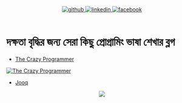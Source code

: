 

<!--
### Hi there 👋
**md-abdul-alim/md-abdul-alim** is a ✨ _special_ ✨ repository because its `README.md` (this file) appears on your GitHub profile.

Here are some ideas to get you started:

- 🔭 I’m currently working on ...
- 🌱 I’m currently learning ...
- 👯 I’m looking to collaborate on ...
- 🤔 I’m looking for help with ...
- 💬 Ask me about ...
- 📫 How to reach me: ...
- 😄 Pronouns: ...
- ⚡ Fun fact: ...
-->
<div align="center">
<a href="https://github.com/md-abdul-alim" target="_blank">
<img src=https://img.shields.io/badge/github-%2324292e.svg?&style=for-the-badge&logo=github&logoColor=white alt=github style="margin-bottom: 5px;" />
</a>
<a href="https://www.linkedin.com/in/md-abdul-alim-milon/" target="_blank">
<img src=https://img.shields.io/badge/linkedin-%231E77B5.svg?&style=for-the-badge&logo=linkedin&logoColor=white alt=linkedin style="margin-bottom: 5px;" />
</a>
  <a href="https://www.facebook.com/abdulalim.milon.71/" target="_blank">
<img src=https://img.shields.io/badge/facebook-%2324292e.svg?&style=for-the-badge&logo=facebook&logoColor=white alt=facebook style="margin-bottom: 5px;" />
</a>
</div>  


<br/>  
<h1>দক্ষতা বৃদ্ধির জন্য সেরা কিছু প্রোগ্রামিং ভাষা শেখার ব্লগ</h1> 

- [The Crazy Programmer](http://www.thecrazyprogrammer.com/)

[![The Crazy Programmer](https://www.thecrazyprogrammer.com/wp-content/uploads/2017/09/logo-2.png?ezimgfmt=rs:143x90/rscb1/ngcb1/notWebP)]([https://docs.celeryq.dev/en/stable/index.html](http://www.thecrazyprogrammer.com/))


- [Jooq](https://blog.jooq.org/)


<div align="center">
<img src="https://komarev.com/ghpvc/?username=md-abdul-alim&&style=flat-square" align="center" />
</div>  
